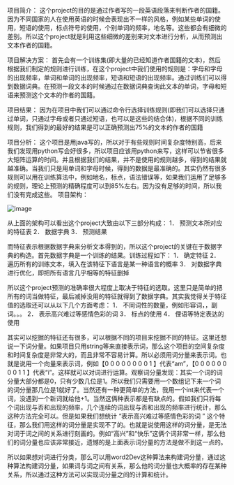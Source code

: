 
项目简介：
这个project的目的是通过作者写的一段英语段落来判断作者的国籍。
因为不同国家的人在使用英语的时候会表现出不一样的风格，例如某些单词的使用，短语的使用，标点符号的使用，个别单词的频率，地名等。这些都会有细微的差别。所以这个project就是利用这些细微的差别来对文本进行分析，从而预测出文本作者的国籍。

项目解决方案：
首先会有一个训练集(即大量的已经知道作者国籍的文本)，然后根据我们制定的规则进行训练，在这个project中我们使用的规则是：字母和字母的出现频率，单词和单词的出现频率，短语和短语的出现频率。通过训练们可以得到数据词典。在预测一段文本的时候通过在数据词典查询此文本的单词，字母和短语来预测这个文本的作者的国籍。

项目结果：
因为在项目中我们可以通过命令行选择训练规则(即我们可以选择只通过单词，只通过字母或者只通过短语，也可以是这些的结合体)，根据不同的训练规则，我们得到的最好的结果是可以正确预测出75%的文本的作者的国籍

项目分析：
这个项目是用java写的，所以对于有些规则时间复杂度特别高，后来我们发现用python写会好很多，所以项目应该用python来写，这样可以节省很多大矩阵运算的时间。并且根据我们的结果，并不是使用的规则越多，得到的结果就越准确。当我们只是用单词和字母时候，得到的数据是最准确的。其实仍然有很多规则可以用在训练算法中，例如地名，标点，语法错误等，如果我们运用了足够多的规则，理论上预测的精确程度可以到85%左右。因为没有足够的时间，所以我们没有完成这些。
项目架构：

![image](https://github.com/BravoPaul/blob/master/tu.png)


从上面的架构可以看出这个project大致由以下三部分构成：
1．	预测文本所对应的特征表
2．	数据字典
3．	预测结果

而特征表示根据数据字典来分析文本得到的，所以这个project的关键在于数据字典的构造。首先数据字典是一个训练的结果。训练过程如下：
1．	确定特征
2．	遍历所有的训练文本，填入在该特征下语言是某一种语言的概率
3．	对数据字典进行优化，即把所有语言几乎相等的特征删掉

所以这个project预测的准确率很大程度上取决于特征的选取。这里只是简单的把所有的词当做特征，最后减掉没用的特征就得到了数据字典。其实我觉得关于特征值的选取还可以从以下几个方面考虑：
1．	不同词性的数量，例如形容词，，副词。。。
2．	表示高兴难过等感情色彩的词
3．	标点的使用
4．	俚语等特定表达的使用

其实可以挖掘的特征还有很多，可以根据不同的项目来挖掘不同的特征。这里还想说一下词分量。如果项目只用string等来直接表示词，那么这个项目的空间复杂度和时间复杂度是非常大的，而且非常不容易计算。所以必须用词分量来表示词。也就是说用一个向量来表示词，例如【0 0 0 0 0 0 0 0 1 】代表“am”，【0 0 0 0 0 0 0 0 1 1 】代表“i”。这样就可以对词进行运算。观察词分量发现：其实一个词的词分量大部分都是0，只有少数几位是1。所以我们只需要用一个数组记下来一个词的词分量那几位是1就好了。当然还有一种更简单的方法，我用一个int来代表一个词，没遇到一个新词就给他+1。当然这俩种表示都是有缺点的。假如我们只将每个词出现与否和出现的频率，几个连续的词出现与否和出现的频率进行统计，那么这种方法完全可以。但是如果我们想统计 “表示高兴难过等感情色彩的词 ” 这个特征，那么我们用这样的词分量是实现不了的。也就是说使用这样的词分量，是无法对词于词之间的关系进行刻画的。例如“高兴”和“快乐”这俩个词非常一样，那么他们的词分量也应该非常接近，遗憾的是上面表示词分量的方法是做不到这一点的。

所以如果想对词进行分类，那么可以用word2Dev这种算法来构建词分量，通过这种算法构建词分量，如果词与词之间有关系，那么他的词分量也大概率的存在某种关系，所以通过这种方法可以实现词分量之间的计算和统计。
